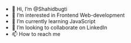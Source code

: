 - 👋 Hi, I’m @Shahidbugti
- 👀 I’m interested in Frontend Web-development
- 🌱 I’m currently learning JavaScript
- 💞️ I’m looking to collaborate on LinkedIn
- 📫 How to reach me 

<!---
Shahidbugti/Shahidbugti is a ✨ special ✨ repository because its `README.md` (this file) appears on your GitHub profile.
You can click the Preview link to take a look at your changes.
--->
